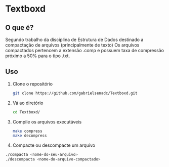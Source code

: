 # Textboxd

## O que é?
Segundo trabalho da disciplina de Estrutura de Dados destinado a compactação de arquivos (principalmente de texto)
Os arquivos compactados pertencem a extensão .comp e possuem taxa de compressão próximo a 50% para o tipo .txt.

## Uso

1. Clone o repositório

   ```sh
   git clone https://github.com/gabrielsenadc/Textboxd.git
   ```

2. Vá ao diretório

   ```sh
   cd Textboxd/
   ```

3. Compile os arquivos executáveis

   ```sh
   make compress
   make decompress
   ```
4. Compacte ou descompacte um arquivo

  ```sh
  ./compacta <nome-do-seu-arquivo>
  ./descompacta <nome-do-arquivo-compactado>
